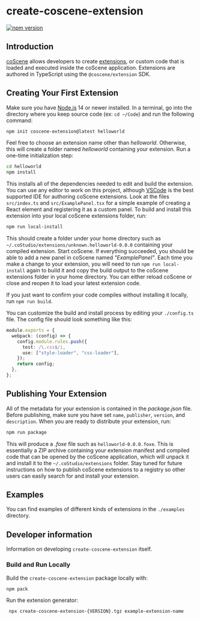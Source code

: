 # create-coscene-extension

[![npm version](https://img.shields.io/npm/v/create-coscene-extension.svg?style=flat)](https://www.npmjs.com/package/create-coscene-extension)

## Introduction

[coScene](https://www.coscene.cn/) allows developers to create
[extensions](https://docs.coscene.cn/docs/viz/extensions/Introduction), or custom code
that is loaded and executed inside the coScene application. Extensions are authored in TypeScript
using the `@coscene/extension` SDK.

## Creating Your First Extension

Make sure you have [Node.js](https://nodejs.org/) 14 or newer installed. In a terminal, go
into the directory where you keep source code (ex: `cd ~/Code`) and run the following
command:

```sh
npm init coscene-extension@latest helloworld
```

Feel free to choose an extension name other than _helloworld_. Otherwise, this will create
a folder named _helloworld_ containing your extension. Run a one-time initialization step:

```sh
cd helloworld
npm install
```

This installs all of the dependencies needed to edit and build the extension. You can use
any editor to work on this project, although [VSCode](https://code.visualstudio.com/) is
the best supported IDE for authoring coScene extensions. Look at the files
`src/index.ts` and `src/ExamplePanel.tsx` for a simple example of creating a React element
and registering it as a custom panel. To build and install this extension into your local
coScene extensions folder, run:

```sh
npm run local-install
```

This should create a folder under your home directory such as
`~/.coStudio/extensions/unknown.helloworld-0.0.0` containing your compiled
extension. Start coScene. If everything succeeded, you should be able to add a new
panel in coScene named _"ExamplePanel"_. Each time you make a change to your
extension, you will need to run `npm run local-install` again to build it and copy the
build output to the coScene extensions folder in your home directory. You can
either reload coScene or close and reopen it to load your latest extension code.

If you just want to confirm your code compiles without installing it locally, run `npm run build`.

You can customize the build and install process by editing your `./config.ts` file. The
config file should look something like this:

```typescript
module.exports = {
  webpack: (config) => {
    config.module.rules.push({
      test: /\.css$/i,
      use: ["style-loader", "css-loader"],
    });
    return config;
  },
};
```

## Publishing Your Extension

All of the metadata for your extension is contained in the _package.json_ file. Before
publishing, make sure you have set `name`, `publisher`, `version`, and `description`. When
you are ready to distribute your extension, run:

```sh
npm run package
```

This will produce a _.foxe_ file such as `helloworld-0.0.0.foxe`. This is essentially a
ZIP archive containing your extension manifest and compiled code that can be opened by the
coScene application, which will unpack it and install it to the
`~/.coStudio/extensions` folder. Stay tuned for future instructions on how to
publish coScene extensions to a registry so other users can easily search for and
install your extension.

## Examples

You can find examples of different kinds of extensions in the `./examples` directory.

## Developer information

Information on developing `create-coscene-extension` itself.

### Build and Run Locally

Build the `create-coscene-extension` package locally with:

```bash
npm pack
```

Run the extension generator:

```bash
 npx create-coscene-extension-{VERSION}.tgz example-extension-name
```
